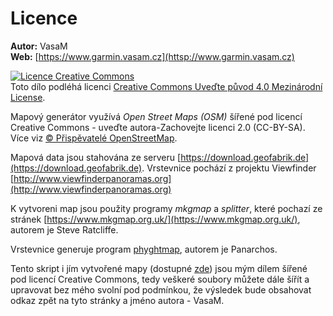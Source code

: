# Licence
**Autor:** VasaM  
**Web:** [https://www.garmin.vasam.cz](httsp://www.garmin.vasam.cz)

[![Licence Creative Commons](https://i.creativecommons.org/l/by/4.0/88x31.png)](https://creativecommons.org/licenses/by/4.0/)  
Toto dílo podléhá licenci [Creative Commons Uveďte původ 4.0 Mezinárodní License](https://creativecommons.org/licenses/by/4.0/).


Mapový generátor využívá *Open Street Maps (OSM)* šířené pod licencí Creative Commons - uveďte autora-Zachovejte licenci 2.0 (CC-BY-SA). Více viz [© Přispěvatelé OpenStreetMap](https://www.openstreetmap.org/copyright).

Mapová data jsou stahována ze serveru [https://download.geofabrik.de](https://download.geofabrik.de).
Vrstevnice pochází z projektu Viewfinder [http://www.viewfinderpanoramas.org](http://www.viewfinderpanoramas.org)

K vytvoreni map jsou použity programy *mkgmap* a *splitter*, které pochazí ze stránek [https://www.mkgmap.org.uk/](https://www.mkgmap.org.uk/), autorem je Steve Ratcliffe.

Vrstevnice generuje program [phyghtmap](http://katze.tfiu.de/projects/phyghtmap), autorem je Panarchos.

Tento skript i jím vytvořené mapy (dostupné [zde](https://www.garmin.vasam.cz)) jsou mým dílem šířené pod licencí Creative Commons, tedy veškeré soubory můžete dále šířít a upravovat bez mého svolní pod podmínkou, že výsledek bude obsahovat odkaz zpět na tyto stránky a jméno autora - VasaM.
